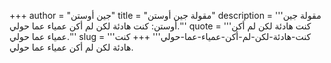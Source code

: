 +++
author = "جين أوستن"
title = "مقولة جين أوستن"
description = '''مقولة جين أوستن: كنت هادئة لكن لم أكن عمياء عما حولي.'''
quote = '''كنت هادئة لكن لم أكن عمياء عما حولي.'''
slug = '''كنت-هادئة-لكن-لم-أكن-عمياء-عما-حولي'''
+++
كنت هادئة لكن لم أكن عمياء عما حولي.
